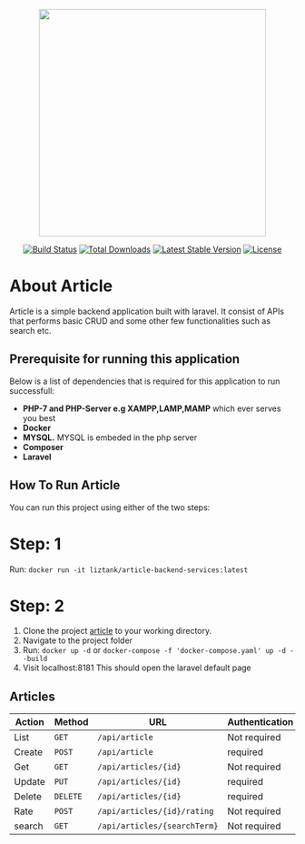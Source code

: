 <p align="center"><img src="https://res.cloudinary.com/dtfbvvkyp/image/upload/v1566331377/laravel-logolockup-cmyk-red.svg" width="400"></p>

<p align="center">
<a href="https://travis-ci.org/laravel/framework"><img src="https://travis-ci.org/laravel/framework.svg" alt="Build Status"></a>
<a href="https://packagist.org/packages/laravel/framework"><img src="https://poser.pugx.org/laravel/framework/d/total.svg" alt="Total Downloads"></a>
<a href="https://packagist.org/packages/laravel/framework"><img src="https://poser.pugx.org/laravel/framework/v/stable.svg" alt="Latest Stable Version"></a>
<a href="https://packagist.org/packages/laravel/framework"><img src="https://poser.pugx.org/laravel/framework/license.svg" alt="License"></a>
</p>

# About Article

Article is a simple backend application built with laravel. It consist of APIs that performs basic CRUD and some other few functionalities such as search etc.

## Prerequisite for running this application

Below is a list of dependencies that is required for this application to run successfull:

-   **PHP-7 and PHP-Server e.g XAMPP,LAMP,MAMP** which ever serves you best
-   **Docker**
-   **MYSQL.** MYSQL is embeded in the php server
-   **Composer**
-   **Laravel**

## How To Run Article

You can run this project using either of the two steps:

# Step: 1

Run: `docker run -it liztank/article-backend-services:latest`

# Step: 2

1. Clone the project [article]('https://github.com/Liztank/articles.git') to your working directory.
2. Navigate to the project folder
3. Run: `docker up -d` or `docker-compose -f 'docker-compose.yaml' up -d --build`
4. Visit localhost:8181 This should open the laravel default page

## Articles

| Action | Method   | URL                          | Authentication |
| ------ | -------- | ---------------------------- | -------------- |
| List   | `GET`    | `/api/article`               | Not required   |
| Create | `POST`   | `/api/article`               | required       |
| Get    | `GET`    | `/api/articles/{id}`         | Not required   |
| Update | `PUT`    | `/api/articles/{id}`         | required       |
| Delete | `DELETE` | `/api/articles/{id}`         | required       |
| Rate   | `POST`   | `/api/articles/{id}/rating`  | Not required   |
| search | `GET`    | `/api/articles/{searchTerm}` | Not required   |
